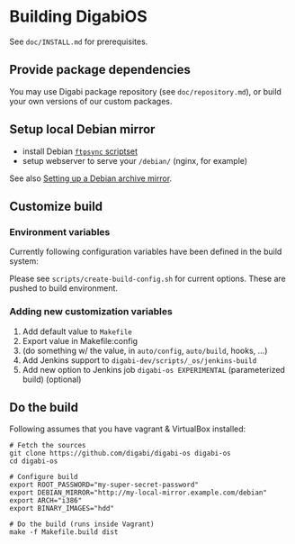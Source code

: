 # Building DigabiOS

See `doc/INSTALL.md` for prerequisites.


## Provide package dependencies
You may use Digabi package repository (see `doc/repository.md`), or build your own versions of our custom packages.


## Setup local Debian mirror

 - install Debian [`ftpsync` scriptset](https://ftp-master.debian.org/ftpsync.tar.gz)
 - setup webserver to serve your `/debian/` (nginx, for example)
 

See also [Setting up a Debian archive 
mirror](https://www.debian.org/mirror/ftpmirror).


## Customize build

### Environment variables
Currently following configuration variables have been defined in the 
build system:

Please see `scripts/create-build-config.sh` for current options. These are pushed to build environment.


### Adding new customization variables

 1. Add default value to `Makefile`
 2. Export value in Makefile:config
 3. (do something w/ the value, in `auto/config`, `auto/build`, hooks, 
 ...)
 4. Add Jenkins support to `digabi-dev/scripts/_os/jenkins-build`
 5. Add new option to Jenkins job `digabi-os EXPERIMENTAL` 
 (parameterized build) (optional)

## Do the build

Following assumes that you have vagrant & VirtualBox installed:

    # Fetch the sources
    git clone https://github.com/digabi/digabi-os digabi-os
    cd digabi-os

    # Configure build
    export ROOT_PASSWORD="my-super-secret-password"
    export DEBIAN_MIRROR="http://my-local-mirror.example.com/debian"
    export ARCH="i386"
    export BINARY_IMAGES="hdd"

    # Do the build (runs inside Vagrant)
    make -f Makefile.build dist
